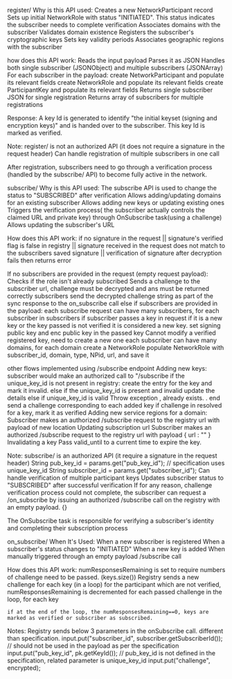 register/
Why is this API used:
    Creates a new NetworkParticipant record
    Sets up initial NetworkRole with status "INITIATED". This status indicates the subscriber needs to complete verification
    Associates domains with the subscriber
    Validates domain existence
    Registers the subscriber's cryptographic keys
    Sets key validity periods
    Associates geographic regions with the subscriber

how does this API work:
    Reads the input payload
    Parses it as JSON
    Handles both single subscriber (JSONObject) and multiple subscribers (JSONArray)
    For each subscriber in the payload:
        create NetworkParticipant and populate its relevant fields
        create NetworkRole and populate its relevant fields
        create ParticipantKey and populate its relevant fields
    Returns single subscriber JSON for single registration
    Returns array of subscribers for multiple registrations

Response: A key Id is generated to identify "the initial keyset (signing and encryption keys)" and is handed over to the subscriber. This key Id is marked as verified.


Note: 
    register/ is not an authorized API (it does not require a signature in the request header)
    Can handle registration of multiple subscribers in one call

After registration, subscribers need to go through a verification process (handled by the subscribe/ API) to become fully active in the network.

subscribe/
Why is this API used:
    The subscribe API is used to change the status to "SUBSCRIBED" after verification
    Allows adding/updating domains for an existing subscriber
    Allows adding new keys or updating existing ones
    Triggers the verification process( the subscriber actually controls the claimed URL and private key) through OnSubscribe task(using a challenge)
    Allows updating the subscriber's URL

How does this API work:
if 
    no signature in the request ||
    signature's verified flag is false in registry ||
    signature received in the request does not match to the subscribers saved signature ||
    verification of signature after decryption fails
then
    returns error

If no subscribers are provided in the request (empty request payload):
    Checks if the role isn't already subscribed
    Sends a challenge to the subscriber url, challenge must be decrypted and ans must be returned correctly
    subscribers send the decrypted challenge string as part of the sync response to the on_subscribe call
else if subscribers are provided in the payload:
    each subscribe request can have many subscribers, for each subscriber in subscribers
        if subscriber passes a key in request
            if it is a new key or the key passed is not verified
                it is considered a new key.
        set signing public key and enc public key in the passed key
        Cannot modify a verified registered key, need to create a new one
        each subscriber can have many domains, for each domain
            create a NetworkRole
            populate NetworkRole with subscriber_id, domain, type, NPid, url, and save it

other flows implemented using /subscribe endpoint
    Adding new keys:
        subscriber would make an authorized call to "/subscribe 
        if the  unique_key_id is not present in registry:
            create the entry for the key and mark it invalid.
        else if the unique_key_id is present and invalid 
            update the details 
        else if unique_key_id  is valid
            Throw exception , already exists. .
        end
        send a challenge corresponding to each added key
        if challenge in resolved for a key, mark it as verified
    Adding new service regions for a domain:
        Subscriber makes an authorized /subscribe request to the registry url with payload of new location
    Updating subscription url
        Subscriber makes an authorized /subscribe request to the registry url with payload { url : "" }
    Invalidating a key
        Pass valid_until to a current  time to expire the key. 


Note: 
    subscribe/ is an authorized API (it require a signature in the request header)
    String pub_key_id = params.get("pub_key_id"); // specification uses unique_key_id
    String subscriber_id = params.get("subscriber_id");
    Can handle verification of multiple participant keys
    Updates subscriber status to "SUBSCRIBED" after successful verification
    If for any reason, challenge verification process could not complete, the subscriber can request a /on_subscribe by issuing an authorized /subscribe call on the registry with an empty payload. {}


The OnSubscribe task is responsible for verifying a subscriber's identity and completing their subscription process

on_subscribe/
When It's Used:
    When a new subscriber is registered
    When a subscriber's status changes to "INITIATED"
    When a new key is added
    When manually triggered through an empty payload /subscribe call

How does this API work:
    numResponsesRemaining is set to require numbers of challenge need to be passed. (keys.size())
    Registry sends a new challenge for each key (in a loop) for the participant which are not verified,  
        numResponsesRemaining is decremented for each passed challenge in the loop, for each key

    if at the end of the loop, the numResponsesRemaining==0, keys are marked as verified or subscriber as subscribed.

Notes:
    Registry sends below 3 parameters in the onSubscribe call. different than specification.
        input.put("subscriber_id", subscriber.getSubscriberId()); // should not be used in the payload as per the specification
        input.put("pub_key_id", pk.getKeyId()); // pub_key_id is not defined in the specification, related parameter is unique_key_id
        input.put("challenge", encrypted);







